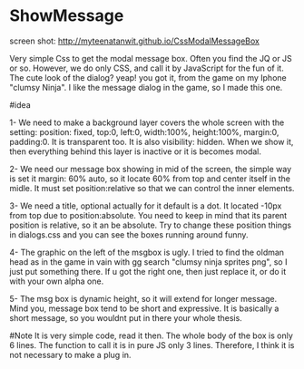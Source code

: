 ShowMessage
===========
screen shot: http://myteenatanwit.github.io/CssModalMessageBox

Very simple Css to get the modal message box. Often you find the JQ or JS or so. However, we do only CSS, and call it by JavaScript for the fun of it. The cute look of the dialog? yeap! you got it, from the game on my Iphone "clumsy Ninja". I like the message dialog in the game, so I made this one. 

#idea

1- We need to make a background layer covers the whole screen with the setting: position: fixed, top:0, left:0, width:100%, height:100%, margin:0, padding:0. It is transparent too. It is also visibility: hidden. When we show it, then everything behind this layer is inactive or it is becomes modal. 

2- We need our message box showing in mid of the screen, the simple way is set it margin: 60% auto, so it locate 60% from top and center itself in the midle. It must set position:relative so that we can control the inner elements.

3- We need a title, optional actually for it default is a dot. It located -10px from top due to position:absolute. You need to keep in mind that its parent position is relative, so it an be absolute. Try to change these position things in dialogs.css and you can see the boxes running around funny.

4- The graphic on the left of the msgbox is ugly. I tried to find the oldman head as in the game in vain with gg search "clumsy ninja sprites png", so I just put something there. If u got the right one, then just replace it, or do it with your own alpha one.

5- The msg box is dynamic height, so it will extend for longer message. Mind you, message box tend to be short and expressive. It is basically a short message, so you wouldnt put in there your whole thesis.

#Note
It is very simple code, read it then. The whole body of the box is only 6 lines. The function to call it is in pure JS only 3 lines. Therefore, I think it is not necessary to make a plug in.
